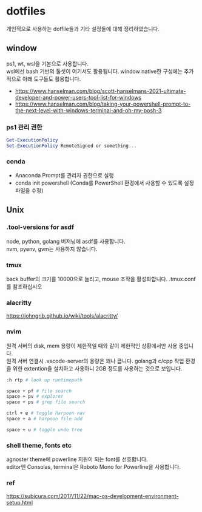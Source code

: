 # dotfiles

개인적으로 사용하는 dotfile들과 기타 설정들에 대해 정리하였습니다.

## window

ps1, wt, wsl을 기본으로 사용합니다.  
wsl에선 bash 기반의 툴셋이 여기서도 활용됩니다. 
window native한 구성에는 추가적으로 아래 도구들도 활용합니다.  

- https://www.hanselman.com/blog/scott-hanselmans-2021-ultimate-developer-and-power-users-tool-list-for-windows
- https://www.hanselman.com/blog/taking-your-powershell-prompt-to-the-next-level-with-windows-terminal-and-oh-my-posh-3

### ps1 관리 권한

```ps1
Get-ExecutionPolicy
Set-ExecutionPolicy RemoteSigned or something...
```

### conda

- Anaconda Prompt를 관리자 권한으로 실행
- conda init powershell (Conda를 PowerShell 환경에서 사용할 수 있도록 설정 파일을 수정)

## Unix

### .tool-versions for asdf

node, python, golang 버저닝에 asdf를 사용합니다.  
nvm, pyenv, gvm는 사용하지 않습니다.

### tmux

back buffer의 크기를 10000으로 늘리고, mouse 조작을 활성화합니다.
.tmux.conf를 참조하십시오

### alacritty

https://johngrib.github.io/wiki/tools/alacritty/

### nvim

원격 서버의 disk, mem 용량이 제한적일 때와 같이 제한적인 상황에서만 사용 중입니다.  
원격 서버 연결시 .vscode-server의 용량은 꽤나 큽니다. golang과 c/cpp 작업 환경을 위한 extention을 설치하고 사용하니 2GB 정도를 사용하는 것으로 보입니다.

```bash
:h rtp # look up runtimepath

space + pf # file search
space + pv # explorer
space + ps # grep file search

ctrl + e # toggle harpoon nav
space + a # harpoon file add

space + u # toggle undo tree
```


### shell theme, fonts etc

agnoster theme에 powerline 지원이 되는 font를 선호합니다.    
editor엔 Consolas, terminal은 Roboto Mono for Powerline을 사용합니다.

### ref

https://subicura.com/2017/11/22/mac-os-development-environment-setup.html
